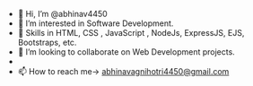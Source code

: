 - 👋 Hi, I’m @abhinav4450
- 👀 I’m interested in Software Development.
- 👀 Skills in HTML, CSS , JavaScript , NodeJs, ExpressJS, EJS, Bootstraps, etc.
- 💞️ I’m looking to collaborate on Web Development projects.
- 
- 📫 How to reach me-> abhinavagnihotri4450@gmail.com

<!---
abhinav4450/abhinav4450 is a ✨ special ✨ repository because its `README.md` (this file) appears on your GitHub profile.
You can click the Preview link to take a look at your changes.
--->
